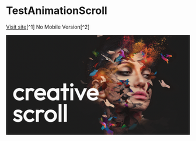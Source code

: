 # TestAnimationScroll
[Visit site](https://morqqulis.github.io/TestAnimationScroll/)[^1]
No Mobile Version[^2]

![Screenshot](/anim.png)
